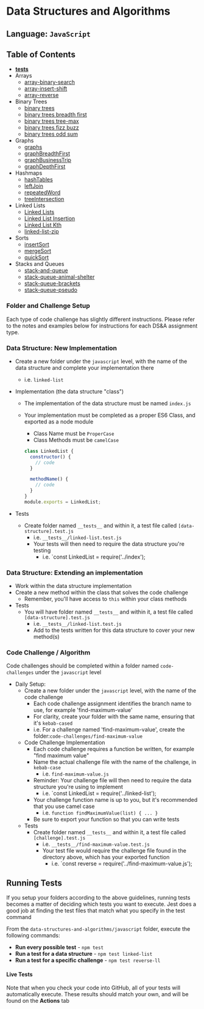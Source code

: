 # Data Structures and Algorithms

## Language: `JavaScript`

## Table of Contents

- [__tests__](./__tests__)
- Arrays
  - [array-binary-search](./arrays/array-binary-search/README.md)
  - [array-insert-shift](./arrays/array-insert-shift/README.md)
  - [array-reverse](./arrays/array-reverse/README.md)
- Binary Trees
  - [binary trees](./binary_tree/README.md)
  - [binary trees breadth first](./binary_tree/README-tree-breadth-first.md)
  - [binary trees tree-max](./binary_tree/README-tree-max.md)
  - [binary trees fizz buzz](./binary_tree/README-tree-fizz-buzz.md)
  - [binary trees odd sum](./binary_tree/README-tree-odd-sum.md)
- Graphs
  - [graphs](./graphs/README.md)
  - [graphBreadthFirst](./graphs/graphBreadthFirst/README.md)
  - [graphBusinessTrip](./graphs/graphBusinessTrip/README.md)
  - [graphDepthFirst](./graphs/graphDepthFirst/README.md)
- Hashmaps
  - [hashTables](./hashmaps/hashTables/README.md)
  - [leftJoin](./hashmaps/leftJoin/README.md)
  - [repeatedWord](.hashmaps/repeatedWord/README.md)
  - [treeIntersection](./hashmaps/treeIntersection/README.md)
- Linked Lists
  - [Linked Lists](./linked-list/README.md)
  - [Linked List Insertion](./linked-list/README-list-insertion.md)
  - [Linked List Kth](./linked-list/README-list-kth.md)
  - [linked-list-zip](./linked-list/README-list-zip.md)
- Sorts
  - [insertSort](./sorts/insertionSort/README.md)
  - [mergeSort](./sorts/mergeSort/README.md)
  - [quickSort](./sorts/quickSort/README.md)
- Stacks and Queues
  - [stack-and-queue](./stack-and-queue/README.md)
  - [stack-queue-animal-shelter](./stack-queue/README-SQAS.md)
  - [stack-queue-brackets](./stack-queue/README-SQB.md)
  - [stack-queue-pseudo](./stack-queue/README-SQP.md)

### Folder and Challenge Setup

Each type of code challenge has slightly different instructions. Please refer to the notes and examples below for instructions for each DS&A assignment type.

### Data Structure: New Implementation

- Create a new folder under the `javascript` level, with the name of the data structure and complete your implementation there
  - i.e. `linked-list`
- Implementation (the data structure "class")

  - The implementation of the data structure must be named `index.js`
  - Your implementation must be completed as a proper ES6 Class, and exported as a node module

    - Class Name must be `ProperCase`
    - Class Methods must be `camelCase`

    ```javascript
    class LinkedList {
      constructor() {
        // code
      }

      methodName() {
        // code
      }
    }
    module.exports = LinkedList;
    ```

- Tests
  - Create folder named `__tests__` and within it, a test file called `[data-structure].test.js`
    - i.e. `__tests__/linked-list.test.js`
    - Your tests will then need to require the data structure you're testing
      - i.e. `const LinkedList = require('../index');

### Data Structure: Extending an implementation

- Work within the data structure implementation
- Create a new method within the class that solves the code challenge
  - Remember, you'll have access to `this` within your class methods
- Tests
  - You will have folder named `__tests__` and within it, a test file called `[data-structure].test.js`
    - i.e. `__tests__/linked-list.test.js`
    - Add to the tests written for this data structure to cover your new method(s)

### Code Challenge / Algorithm

Code challenges should be completed within a folder named `code-challenges` under the `javascript` level

- Daily Setup:
  - Create a new folder under the `javascript` level, with the name of the code challenge
    - Each code challenge assignment identifies the branch name to use, for example 'find-maximum-value'
    - For clarity, create your folder with the same name, ensuring that it's `kebab-cased`
    - i.e. For a challenge named 'find-maximum-value', create the folder:`code-challenges/find-maximum-value`
  - Code Challenge Implementation
    - Each code challenge requires a function be written, for example "find maximum value"
    - Name the actual challenge file with the name of the challenge, in `kebab-case`
      - i.e. `find-maximum-value.js`
    - Reminder: Your challenge file will then need to require the data structure you're using to implement
      - i.e. `const LinkedList = require('../linked-list');
    - Your challenge function name is up to you, but it's recommended that you use camel case
      - i.e. `function findMaximumValue(list) { ... }`
    - Be sure to export your function so that you can write tests
  - Tests
    - Create folder named `__tests__` and within it, a test file called `[challenge].test.js`
      - i.e. `__tests__/find-maximum-value.test.js`
      - Your test file would require the challenge file found in the directory above, which has your exported function
        - i.e. `const reverse = require('../find-maximum-value.js');

## Running Tests

If you setup your folders according to the above guidelines, running tests becomes a matter of deciding which tests you want to execute. Jest does a good job at finding the test files that match what you specify in the test command

From the `data-structures-and-algorithms/javascript` folder, execute the following commands:

- **Run every possible test** - `npm test`
- **Run a test for a data structure** - `npm test linked-list`
- **Run a test for a specific challenge** - `npm test reverse-ll`

#### Live Tests

Note that when you check your code into GitHub, all of your tests will automatically execute. These results should match your own, and will be found on the **Actions** tab
